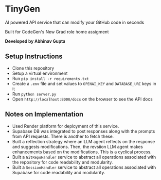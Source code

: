 # TinyGen

AI powered API service that can modify your GitHub code in seconds

Built for CodeGen's New Grad role home assigment

**Developed by Abhinav Gupta**

## Setup Instructions

- Clone this repository
- Setup a virtual environment
- Run `pip install -r requirements.txt`
- Create a `.env` file and set values to `OPENAI_KEY` and `DATABASE_URI` keys in it
- Run `python server.py`
- Open `http://localhost:8000/docs` on the browser to see the API docs

## Notes on Implementation

- Used Render platform for deployment of this service.
- Supabase DB was integrated to post responses along with the prompts from API requests. There is another to fetch these.
- Built a reflection strategy where an LLM agent reflects on the response and suggests modifications. Then, the revsiion LLM agent makes enhancements based on the modifications. This is a cyclical process.
- Built a `GitRepoHandler` service to abstract all operations associated with the repository for code readability and modularity.
- Built a `SessionHandler` service to abstract all operations associated with Supabase for code readability and modularity.
